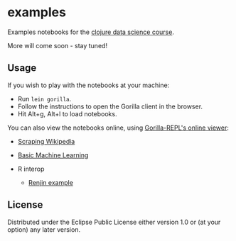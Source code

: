 # examples

Examples notebooks for the [clojure data science course](https://clojure-data-science-course.github.io/).

More will come soon - stay tuned!

## Usage

If you wish to play with the notebooks at your machine:
- Run `lein gorilla`.
- Follow the instructions to open the Gorilla client in the browser.
- Hit Alt+g, Alt+l to load notebooks.

You can also view the notebooks online, using [Gorilla-REPL's online viewer](http://gorilla-repl.org/viewer.html):

* [Scraping Wikipedia](http://viewer.gorilla-repl.org/view.html?source=github&user=clojure-data-science-course&repo=examples&path=src/examples/scraping_wikipedia.clj)

* [Basic Machine Learning](http://viewer.gorilla-repl.org/view.html?source=github&user=clojure-data-science-course&repo=examples&path=src/examples/basic_machine_learning.clj)

* R interop
  * [Renjin example](http://viewer.gorilla-repl.org/view.html?source=github&user=clojure-data-science-course&repo=examples&path=src/examples/renjin.clj)


## License

Distributed under the Eclipse Public License either version 1.0 or (at
your option) any later version.
